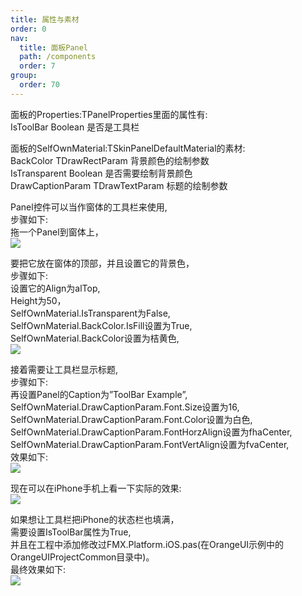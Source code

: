 ```yaml
---
title: 属性与素材
order: 0
nav:
  title: 面板Panel
  path: /components
  order: 7
group:
  order: 70
---
```


面板的Properties:TPanelProperties里面的属性有:  
IsToolBar	Boolean	是否是工具栏  

面板的SelfOwnMaterial:TSkinPanelDefaultMaterial的素材:  
BackColor	TDrawRectParam	背景颜色的绘制参数  
IsTransparent		Boolean 是否需要绘制背景颜色  
DrawCaptionParam	TDrawTextParam	标题的绘制参数  




Panel控件可以当作窗体的工具栏来使用,  
步骤如下:  
拖一个Panel到窗体上，  
![](http://www.orangeui.cn/orangeuiblog/OrangeUI/6.1.OrangeUI%E6%8E%A7%E4%BB%B6%E4%BD%BF%E7%94%A8%E8%AF%B4%E6%98%8E(%E9%9D%A2%E6%9D%BF%E6%8E%A7%E4%BB%B6Panel)(%E7%A4%BA%E4%BE%8B1%20%E5%B7%A5%E5%85%B7%E6%A0%8F).files/image001.png)

要把它放在窗体的顶部，并且设置它的背景色，  
步骤如下:  
设置它的Align为alTop,  
Height为50，  
SelfOwnMaterial.IsTransparent为False,  
SelfOwnMaterial.BackColor.IsFill设置为True,  
SelfOwnMaterial.BackColor设置为桔黄色,  
![](http://www.orangeui.cn/orangeuiblog/OrangeUI/6.1.OrangeUI%E6%8E%A7%E4%BB%B6%E4%BD%BF%E7%94%A8%E8%AF%B4%E6%98%8E(%E9%9D%A2%E6%9D%BF%E6%8E%A7%E4%BB%B6Panel)(%E7%A4%BA%E4%BE%8B1%20%E5%B7%A5%E5%85%B7%E6%A0%8F).files/image003.png)


接着需要让工具栏显示标题,  
步骤如下:  
再设置Panel的Caption为”ToolBar Example”,  
SelfOwnMaterial.DrawCaptionParam.Font.Size设置为16,  
SelfOwnMaterial.DrawCaptionParam.Font.Color设置为白色,  
SelfOwnMaterial.DrawCaptionParam.FontHorzAlign设置为fhaCenter,  
SelfOwnMaterial.DrawCaptionParam.FontVertAlign设置为fvaCenter,  
效果如下:  
![](http://www.orangeui.cn/orangeuiblog/OrangeUI/6.1.OrangeUI%E6%8E%A7%E4%BB%B6%E4%BD%BF%E7%94%A8%E8%AF%B4%E6%98%8E(%E9%9D%A2%E6%9D%BF%E6%8E%A7%E4%BB%B6Panel)(%E7%A4%BA%E4%BE%8B1%20%E5%B7%A5%E5%85%B7%E6%A0%8F).files/image005.png)


现在可以在iPhone手机上看一下实际的效果:  
![](http://www.orangeui.cn/orangeuiblog/OrangeUI/6.1.OrangeUI%E6%8E%A7%E4%BB%B6%E4%BD%BF%E7%94%A8%E8%AF%B4%E6%98%8E(%E9%9D%A2%E6%9D%BF%E6%8E%A7%E4%BB%B6Panel)(%E7%A4%BA%E4%BE%8B1%20%E5%B7%A5%E5%85%B7%E6%A0%8F).files/image007.png)


如果想让工具栏把iPhone的状态栏也填满，  
需要设置IsToolBar属性为True,  
并且在工程中添加修改过FMX.Platform.iOS.pas(在OrangeUI示例中的OrangeUIProjectCommon目录中)。  
最终效果如下:  
![](http://www.orangeui.cn/orangeuiblog/OrangeUI/6.1.OrangeUI%E6%8E%A7%E4%BB%B6%E4%BD%BF%E7%94%A8%E8%AF%B4%E6%98%8E(%E9%9D%A2%E6%9D%BF%E6%8E%A7%E4%BB%B6Panel)(%E7%A4%BA%E4%BE%8B1%20%E5%B7%A5%E5%85%B7%E6%A0%8F).files/image009.png)

